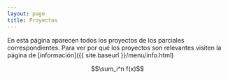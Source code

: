 ```yaml
---
layout: page
title: Proyectos
---
```


En está página aparecen todos los proyectos de los parciales correspondientes. Para ver por qué los proyectos son relevantes visiten la página de [información]({{ site.baseurl }}/menu/info.html)

 $$\sum_i^n f(x)$$

